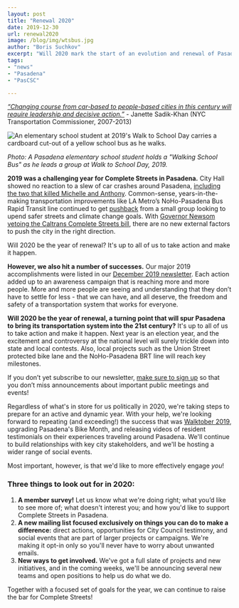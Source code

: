 ```yaml
---
layout: post
title: "Renewal 2020"
date: 2019-12-30
url: renewal2020
image: /blog/img/wtsbus.jpg
author: "Boris Suchkov"
excerpt: "Will 2020 mark the start of an evolution and renewal of Pasadena's transportation system?"
tags:
- "news"
- "Pasadena"
- "PasCSC"

---
```


*[“Changing course from car-based to people-based cities in this century will require leadership and decisive action.”](https://www.citylab.com/design/2016/03/janette-sadik-khan-book-handbook-urban-revolution/473145/)* - Janette Sadik-Khan (NYC Transportation Commissioner, 2007-2013)

<img class="img-fluid" alt="An elementary school student at 2019's Walk to School Day carries a cardboard cut-out of a yellow school bus as he walks." src="{{ site.url }}/blog/img/wtsbus.jpg" />

<p class="footnote"><em>Photo: A Pasadena elementary school student holds a "Walking School Bus" as he leads a group at Walk to School Day, 2019.</em></p>

**2019 was a challenging year for Complete Streets in Pasadena.** City Hall showed no reaction to a slew of car crashes around Pasadena, [including the two that killed Michelle and Anthony](https://www.coloradoboulevard.net/walktober-2019-dedicated-to-memory-of-pedestrians-killed-or-injured-in-pasadena/). Common-sense, years-in-the-making transportation improvements like LA Metro’s NoHo-Pasadena Bus Rapid Transit line continued to get [pushback](https://www.pasadenacsc.org/blog/2019-07-28-BRT-open-letter/) from a small group looking to upend safer streets and climate change goals. With [Governor Newsom vetoing the Caltrans Complete Streets bill](https://cal.streetsblog.org/2019/10/14/opinion-governors-veto-of-complete-streets-bill-stinks/), there are no new external factors to push the city in the right direction.

<div class="pulledquote">Will 2020 be the year of renewal? It's up to all of us to take action and make it happen. </div>

**However, we also hit a number of successes.** Our major 2019 accomplishments were listed in our [December 2019 newsletter](https://mailchi.mp/89bc200372c3/december2019?e=117dca72d0).  Each action added up to an awareness campaign that is reaching more and more people. More and more people are seeing and understanding that they don’t have to settle for less - that we can have, and all deserve, the freedom and safety of a transportation system that works for everyone.

**Will 2020 be the year of renewal, a turning point that will spur Pasadena to bring its transportation system into the 21st century?** It's up to all of us to take action and make it happen. Next year is an election year, and the excitement and controversy at the national level will surely trickle down into state and local contests. Also, local projects such as the Union Street protected bike lane and the NoHo-Pasadena BRT line will reach key milestones. 

If you don’t yet subscribe to our newsletter, [make sure to sign up](https://mailchi.mp/fd80ae17bb1f/sign-up-to-keep-up) so that you don’t miss announcements about important public meetings and events!

Regardless of what's in store for us politically in 2020, we're taking steps to prepare for an active and dynamic year. With your help, we're looking forward to repeating (and exceeding!) the success that was [Walktober 2019](https://www.pasadenacsc.org/walktober2019), upgrading Pasadena's Bike Month, and releasing videos of resident testimonials on their experiences traveling around Pasadena. We'll continue to build relationships with key city stakeholders, and we'll be hosting a wider range of social events.

Most important, however, is that we'd like to more effectively engage *you*! 

### Three things to look out for in 2020:

1. **A member survey!** Let us know what we're doing right; what you’d like to see more of; what doesn't interest you; and how you'd like to support Complete Streets in Pasadena.  
2. **A new mailing list focused exclusively on things you can do to make a difference:** direct actions, opportunities for City Council testimony, and social events that are part of larger projects or campaigns. We're making it opt-in only so you'll never have to worry about unwanted emails.  
3. **New ways to get involved.** We've got a full slate of projects and new initiatives, and in the coming weeks, we'll be announcing several new teams and open positions to help us do what we do.  

Together with a focused set of goals for the year, we can continue to raise the bar for Complete Streets!
